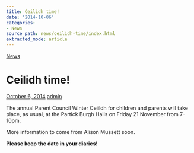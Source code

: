 ```yaml
---
title: Ceilidh time!
date: '2014-10-06'
categories:
- News
source_path: news/ceilidh-time/index.html
extracted_mode: article
---
```

[News](/news/)

# Ceilidh time!

[October 6, 2014](/news/ceilidh-time/) [admin](author/admin/)

The annual Parent Council Winter Ceiildh for children and parents will take place, as usual, at the Partick Burgh Halls on Friday 21 November from 7-10pm.

More information to come from Alison Mussett soon.

**Please keep the date in your diaries!**
